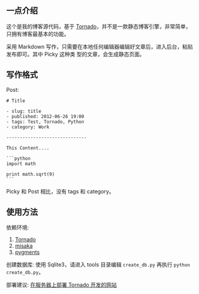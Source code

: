 ## 一点介绍


这个是我的博客源代码，基于 [Tornado][1]，并不是一款静态博客引擎，非常简单，只拥有博客最基本的功能。

采用 Markdown 写作，只需要在本地任何编辑器编辑好文章后，进入后台，粘贴发布即可。其中 Picky 这种类
型的文章，会生成静态页面。

## 写作格式

Post:

    # Title

    - slug: title
    - published: 2012-06-26 19:00
    - tags: Test, Tornado, Python
    - category: Work

    ------------------------------

    This Content....

    ```python
    import math

    print math.sqrt(9)
    ```

Picky 和 Post 相比，没有 tags 和 category。

## 使用方法

依赖环境:
>
1. [Tornado][1]
2. [misaka][2]
3. [pygments][3]

创建数据库: 使用 Sqlite3，请进入 tools 目录编辑 `create_db.py` 再执行 `python create_db.py`。

部署建议: [在服务器上部署 Tornado 开发的网站][4]

[1]: http://www.tornadoweb.org/
[2]: http://misaka.61924.nl/
[3]: http://pygments.org/
[4]: http://serholiu.com/tornado-nginx-supervisord

